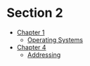 # Section 2

- [Chapter 1](chapter_1/index.html)
    - [Operating Systems](chapter_1/operating_systems.html)
- [Chapter 4](chapter_4/index.html)
    - [Addressing](chapter_4/addressing.html)
